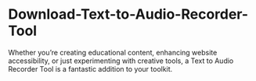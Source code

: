 # Download-Text-to-Audio-Recorder-Tool
Whether you’re creating educational content, enhancing website accessibility, or just experimenting with creative tools, a Text to Audio Recorder Tool is a fantastic addition to your toolkit.
